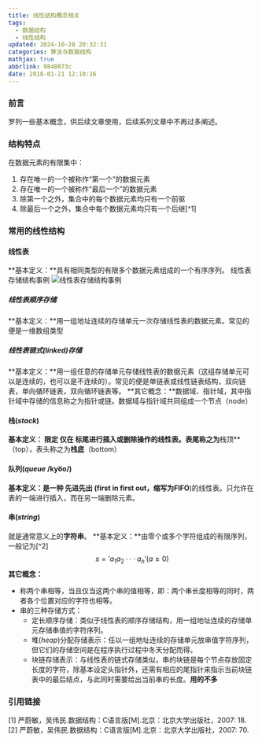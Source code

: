 ```yaml
---
title: 线性结构概念相关
tags:
  - 数据结构
  - 线性结构
updated: 2024-10-28 20:32:31
categories: 算法与数据结构
mathjax: true
abbrlink: 9848073c
date: 2018-01-21 12:10:16
---
```


### 前言
罗列一些基本概念，供后续文章使用，后续系列文章中不再过多阐述。

### 结构特点
在数据元素的有限集中：
1. 存在唯一的一个被称作“第一个”的数据元素
2. 存在唯一的一个被称作“最后一个”的数据元素
3. 除第一个之外，集合中的每个数据元素均只有一个前驱
4. 除最后一个之外，集合中每个数据元素均只有一个后继[^1]
<!-- more -->

### 常用的线性结构
#### 线性表
**基本定义：**具有相同类型的有限多个数据元素组成的一个有序序列。
线性表存储结构事例
![线性表存储结构事例](9848073c/linear-strcture-storage-sample.jpg)

##### 线性表顺序存储
**基本定义：**用一组地址连续的存储单元一次存储线性表的数据元素。常见的便是一维数组类型
##### 线性表链式(*linked*)存储
**基本定义：**用一组任意的存储单元存储线性表的数据元素（这组存储单元可以是连续的，也可以是不连续的）。常见的便是单链表或线性链表结构，双向链表，单向循环链表，双向循环链表等。
**其它概念：**数据域、指针域，其中指针域中存储的信息称之为指针或链。数据域与指针域共同组成一个节点（node）
#### 栈(*stack*)
**基本定义： 限定 **仅在** 标尾进行插入或删除操作的线性表。表尾称之为**栈顶**（top），表头称之为**栈底**（bottom）
#### 队列(*queue* /kyo͞o/)
**基本定义：**是一种 **先进先出** (first in first out，缩写为**FIFO**)的线性表。只允许在表的一端进行插入，而在另一端删除元素。
#### 串(*string*)
就是通常意义上的**字符串**。
**基本定义：**由零个或多个字符组成的有限序列，一般记为[^2]
$$
s = 'a_1a_2···a_n' (a\geq0)
$$
**其它概念：**
 - 称两个串相等，当且仅当这两个串的值相等，即：两个串长度相等的同时，两者各个位置对应的字符也相等。
 - 串的三种存储方式：
     + 定长顺序存储：类似于线性表的顺序存储结构，用一组地址连续的存储单元存储串值的字符序列。
     + 堆(*heap*)分配存储表示：任以一组地址连续的存储单元放串值字符序列，但它们的存储空间是在程序执行过程中冬天分配而得。
     + 块链存储表示：与线性表的链式存储类似，串的块链是每个节点存放固定长度的字符，除基本设定头指针外，还需有相应的尾指针来指示当前块链表中的最后结点，与此同时需要给出当前串的长度。**用的不多**

### 引用链接
[1] 严蔚敏，吴伟民.数据结构：C语言版[M].北京：北京大学出版社，2007: 18.
[2] 严蔚敏，吴伟民.数据结构：C语言版[M].北京：北京大学出版社，2007: 70.